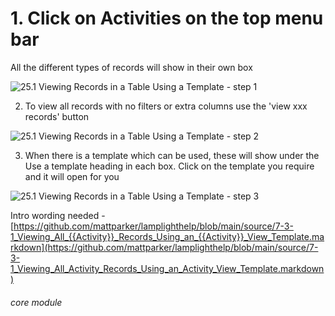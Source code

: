 # 1. Click on Activities on the top menu bar

All the different types of records will show in their own box

![25.1 Viewing Records in a Table Using a Template - step 1](25.1_Viewing_Records_in_a_Table_Using_a_Template_im_1.png)

2. To view all records with no filters or extra columns use the &#039;view xxx records&#039; button

![25.1 Viewing Records in a Table Using a Template - step 2](25.1_Viewing_Records_in_a_Table_Using_a_Template_im_2.png)

3. When there is a template which can be used, these will show under the Use a template heading in each box. Click on the template you require and it will open for you

![25.1 Viewing Records in a Table Using a Template - step 3](25.1_Viewing_Records_in_a_Table_Using_a_Template_im_3.png)

Intro wording needed - [https://github.com/mattparker/lamplighthelp/blob/main/source/7-3-1_Viewing_All_{{Activity}}_Records_Using_an_{{Activity}}_View_Template.markdown](https://github.com/mattparker/lamplighthelp/blob/main/source/7-3-1_Viewing_All_Activity_Records_Using_an_Activity_View_Template.markdown)


###### core module